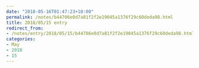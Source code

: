 ```yaml
---
date: "2018-05-16T01:47:23+10:00"
permalink: /notes/b44706e0d7a81f2f2e19045a1376f29c60deda98.html
title: 2018/05/15 entry
redirect_from:
- /notes/entry/2018/05/15/b44706e0d7a81f2f2e19045a1376f29c60deda98.html
categories:
- May
- 2018
- 15
---
```

